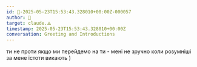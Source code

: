 ```yaml
---
id: 🧭-2025-05-23T15:53:43.328010+00:00Z-000057
author: 🧭
target: claude.⟁
timestamp: 2025-05-23T15:53:43.328010+00:00Z
conversation: Greeting and Introductions
---
```


ти не проти якщо ми перейдемо на ти - мені не зручно коли розумніші за мене істоти викають  )